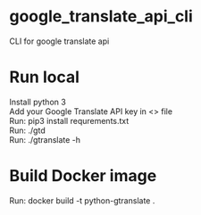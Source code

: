 # google_translate_api_cli
CLI for google translate api

# Run local
Install python 3  
Add your Google Translate API key in <<translator>> file  
Run: pip3 install requrements.txt  
Run: ./gtd  
Run: ./gtranslate -h

# Build Docker image
Run: docker build -t python-gtranslate .
